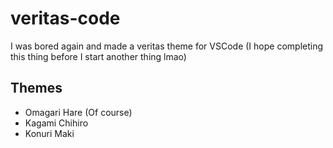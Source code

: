 # veritas-code 

I was bored again and made a veritas theme for VSCode
(I hope completing this thing before I start another thing lmao)

## Themes

<ul>
    <li>Omagari Hare (Of course)</li>
    <li>Kagami Chihiro</li>
    <li>Konuri Maki</li>
</ul>